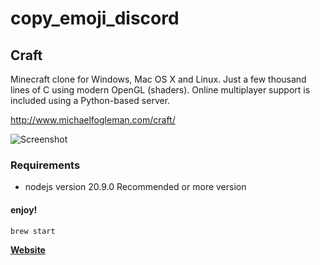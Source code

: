 # copy_emoji_discord

## Craft

Minecraft clone for Windows, Mac OS X and Linux. Just a few thousand lines of C using modern OpenGL (shaders). Online multiplayer support is included using a Python-based server.

http://www.michaelfogleman.com/craft/

![Screenshot](https://i.imgur.com/SH7wcas.png)

### Requirements

* nodejs version 20.9.0 
Recommended or more version




#### enjoy!

    brew start


**[Website](https://thatiemsz.github.io/Discord-Emoji-Downloader)**